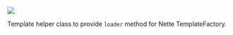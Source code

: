 ![](https://travis-ci.org/Achse/template-helper.svg?branch=master)

Template helper class to provide `loader` method for Nette TemplateFactory.
